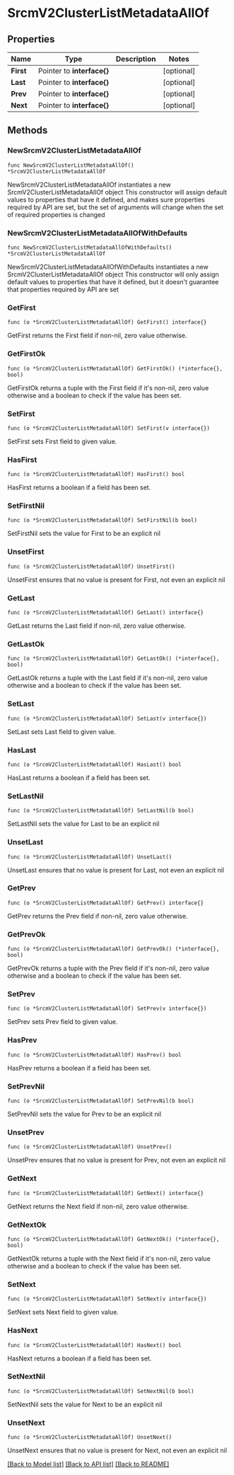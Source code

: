 # SrcmV2ClusterListMetadataAllOf

## Properties

Name | Type | Description | Notes
------------ | ------------- | ------------- | -------------
**First** | Pointer to **interface{}** |  | [optional] 
**Last** | Pointer to **interface{}** |  | [optional] 
**Prev** | Pointer to **interface{}** |  | [optional] 
**Next** | Pointer to **interface{}** |  | [optional] 

## Methods

### NewSrcmV2ClusterListMetadataAllOf

`func NewSrcmV2ClusterListMetadataAllOf() *SrcmV2ClusterListMetadataAllOf`

NewSrcmV2ClusterListMetadataAllOf instantiates a new SrcmV2ClusterListMetadataAllOf object
This constructor will assign default values to properties that have it defined,
and makes sure properties required by API are set, but the set of arguments
will change when the set of required properties is changed

### NewSrcmV2ClusterListMetadataAllOfWithDefaults

`func NewSrcmV2ClusterListMetadataAllOfWithDefaults() *SrcmV2ClusterListMetadataAllOf`

NewSrcmV2ClusterListMetadataAllOfWithDefaults instantiates a new SrcmV2ClusterListMetadataAllOf object
This constructor will only assign default values to properties that have it defined,
but it doesn't guarantee that properties required by API are set

### GetFirst

`func (o *SrcmV2ClusterListMetadataAllOf) GetFirst() interface{}`

GetFirst returns the First field if non-nil, zero value otherwise.

### GetFirstOk

`func (o *SrcmV2ClusterListMetadataAllOf) GetFirstOk() (*interface{}, bool)`

GetFirstOk returns a tuple with the First field if it's non-nil, zero value otherwise
and a boolean to check if the value has been set.

### SetFirst

`func (o *SrcmV2ClusterListMetadataAllOf) SetFirst(v interface{})`

SetFirst sets First field to given value.

### HasFirst

`func (o *SrcmV2ClusterListMetadataAllOf) HasFirst() bool`

HasFirst returns a boolean if a field has been set.

### SetFirstNil

`func (o *SrcmV2ClusterListMetadataAllOf) SetFirstNil(b bool)`

 SetFirstNil sets the value for First to be an explicit nil

### UnsetFirst
`func (o *SrcmV2ClusterListMetadataAllOf) UnsetFirst()`

UnsetFirst ensures that no value is present for First, not even an explicit nil
### GetLast

`func (o *SrcmV2ClusterListMetadataAllOf) GetLast() interface{}`

GetLast returns the Last field if non-nil, zero value otherwise.

### GetLastOk

`func (o *SrcmV2ClusterListMetadataAllOf) GetLastOk() (*interface{}, bool)`

GetLastOk returns a tuple with the Last field if it's non-nil, zero value otherwise
and a boolean to check if the value has been set.

### SetLast

`func (o *SrcmV2ClusterListMetadataAllOf) SetLast(v interface{})`

SetLast sets Last field to given value.

### HasLast

`func (o *SrcmV2ClusterListMetadataAllOf) HasLast() bool`

HasLast returns a boolean if a field has been set.

### SetLastNil

`func (o *SrcmV2ClusterListMetadataAllOf) SetLastNil(b bool)`

 SetLastNil sets the value for Last to be an explicit nil

### UnsetLast
`func (o *SrcmV2ClusterListMetadataAllOf) UnsetLast()`

UnsetLast ensures that no value is present for Last, not even an explicit nil
### GetPrev

`func (o *SrcmV2ClusterListMetadataAllOf) GetPrev() interface{}`

GetPrev returns the Prev field if non-nil, zero value otherwise.

### GetPrevOk

`func (o *SrcmV2ClusterListMetadataAllOf) GetPrevOk() (*interface{}, bool)`

GetPrevOk returns a tuple with the Prev field if it's non-nil, zero value otherwise
and a boolean to check if the value has been set.

### SetPrev

`func (o *SrcmV2ClusterListMetadataAllOf) SetPrev(v interface{})`

SetPrev sets Prev field to given value.

### HasPrev

`func (o *SrcmV2ClusterListMetadataAllOf) HasPrev() bool`

HasPrev returns a boolean if a field has been set.

### SetPrevNil

`func (o *SrcmV2ClusterListMetadataAllOf) SetPrevNil(b bool)`

 SetPrevNil sets the value for Prev to be an explicit nil

### UnsetPrev
`func (o *SrcmV2ClusterListMetadataAllOf) UnsetPrev()`

UnsetPrev ensures that no value is present for Prev, not even an explicit nil
### GetNext

`func (o *SrcmV2ClusterListMetadataAllOf) GetNext() interface{}`

GetNext returns the Next field if non-nil, zero value otherwise.

### GetNextOk

`func (o *SrcmV2ClusterListMetadataAllOf) GetNextOk() (*interface{}, bool)`

GetNextOk returns a tuple with the Next field if it's non-nil, zero value otherwise
and a boolean to check if the value has been set.

### SetNext

`func (o *SrcmV2ClusterListMetadataAllOf) SetNext(v interface{})`

SetNext sets Next field to given value.

### HasNext

`func (o *SrcmV2ClusterListMetadataAllOf) HasNext() bool`

HasNext returns a boolean if a field has been set.

### SetNextNil

`func (o *SrcmV2ClusterListMetadataAllOf) SetNextNil(b bool)`

 SetNextNil sets the value for Next to be an explicit nil

### UnsetNext
`func (o *SrcmV2ClusterListMetadataAllOf) UnsetNext()`

UnsetNext ensures that no value is present for Next, not even an explicit nil

[[Back to Model list]](../README.md#documentation-for-models) [[Back to API list]](../README.md#documentation-for-api-endpoints) [[Back to README]](../README.md)


